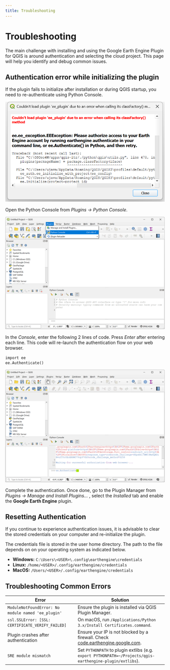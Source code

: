 ```yaml
---
title: Troubleshooting
---
```


# Troubleshooting

The main challenge with installing and using the Google Earth Engine Plugin for QGIS is around authentication and selecting the cloud project. This page will help you identify and debug common issues.

## Authentication error while initializing the plugin

If the plugin fails to initialize after installation or during QGIS startup, you need to re-authenticate using Python Console.

![](images/troubleshooting1.png)

Open the Python Console from *Plugins → Python Console*.

![](images/troubleshooting2.png)

In the *Console*, enter the following 2 lines of code. Press *Enter* after entering each line. This code will re-launch the authentication flow on your web browser.

```
import ee
ee.Authenticate()
```

![](images/troubleshooting3.png)

Complete the authentication. Once done, go to the Plugin Manager from *Plugins → Manage and Install Plugins…* , select the *Installed* tab and enable the **Google Earth Engine** plugin.

## Resetting Authentication

If you continue to experience authentication issues, it is advisable to clear the stored credentials on your computer and re-initialize the plugin.

The credentials file is stored in the user home directory. The path to the file depends on on your operating system as indicated below.


  - **Windows:** `C:\Users\<USER>\.config\earthengine\credentials`
  - **Linux:** `/home/<USER>/.config/earthengine/credentials`
  - **MacOS:** `/Users/<USER>/.config/earthengine/credentials`

  
## Troubleshooting Common Errors

| Error                                              | Solution                                                                                                              |
| -------------------------------------------------- | --------------------------------------------------------------------------------------------------------------------- |
| `ModuleNotFoundError: No module named 'ee_plugin'` | Ensure the plugin is installed via QGIS Plugin Manager. |
| `ssl.SSLError: [SSL: CERTIFICATE_VERIFY_FAILED]`   | On macOS, run `/Applications/Python 3.x/Install Certificates.command`. |
| Plugin crashes after authentication                | Ensure your IP is not blocked by a firewall. Check [code.earthengine.google.com](https://code.earthengine.google.com). |
| `SRE module mismatch`                              | Set `PYTHONPATH` to plugin extlibs (e.g. `export PYTHONPATH=~/Projects/qgis-earthengine-plugin/extlibs`). |

